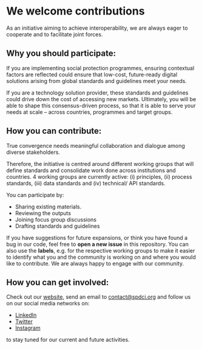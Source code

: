 # We welcome contributions

As an initiative aiming to achieve interoperability, we are always eager to cooperate and to facilitate joint forces.

## Why you should participate:

If you are implementing social protection programmes, ensuring contextual factors are reflected could ensure that low-cost, future-ready digital solutions arising from global standards and guidelines meet your needs.

If you are a technology solution provider, these standards and guidelines could drive down the cost of accessing new markets. Ultimately, you will be able to shape this consensus-driven process, so that it is able to serve your needs at scale – across countries, programmes and target groups.

## How you can contribute:

True convergence needs meaningful collaboration and dialogue among diverse stakeholders.

Therefore, the initiative is centred around different working groups that will define standards and consolidate work done across institutions and countries. 4 working groups are currently active: (i) principles, (ii) process standards, (iii) data standards and (iv) technical/ API standards.

You can participate by:
- Sharing existing materials.
- Reviewing the outputs
- Joining focus group discussions
- Drafting standards and guidelines

If you have suggestions for future expansions, or think you have found a bug in our code, feel free to **open a new issue** in this repository.
You can also use the **labels**, e.g. for the respective working groups to make it easier to identify what you and the community is working on and where you would like to contribute.
We are always happy to engage with our community.

## How you can get involved:

Check out our [website](https://spdci.org/),
send an email to contact@spdci.org and follow us on our social media networks on:

- [LinkedIn](https://www.linkedin.com/company/digital-convergence-initiative)
- [Twitter](https://twitter.com/sp_convergence)
- [Instagram](https://www.instagram.com/sp_dci/)

to stay tuned for our current and future activities.
